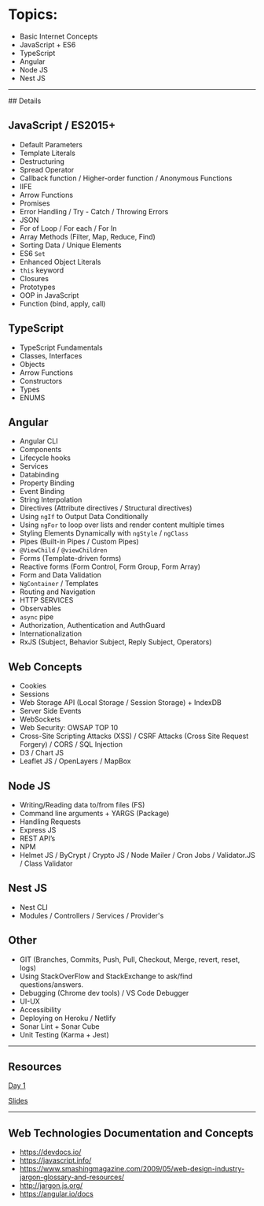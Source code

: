 
# Topics:
- Basic Internet Concepts
- JavaScript + ES6
- TypeScript
- Angular
- Node JS
- Nest JS

<hr>
## Details

JavaScript / ES2015+
 --

- Default Parameters
- Template Literals
- Destructuring
- Spread Operator
- Callback function / Higher-order function / Anonymous Functions 
- IIFE
- Arrow Functions
- Promises
- Error Handling / Try - Catch / Throwing Errors
- JSON
- For of Loop / For each / For In
- Array Methods (Filter, Map, Reduce, Find)
- Sorting Data / Unique Elements
- ES6 `Set` 
- Enhanced Object Literals
-  `this` keyword
- Closures
- Prototypes
- OOP in JavaScript
- Function (bind, apply, call)



TypeScript
 --

- TypeScript Fundamentals 
- Classes, Interfaces
- Objects 
- Arrow Functions
- Constructors
- Types
- ENUMS

Angular
 --

- Angular CLI 
- Components
- Lifecycle hooks
- Services
- Databinding 
- Property Binding 
- Event Binding 
- String Interpolation
- Directives (Attribute directives / Structural directives)
- Using `ngIf` to Output Data Conditionally 
- Using `ngFor` to loop over lists and render content multiple times
- Styling Elements Dynamically with `ngStyle` / `ngClass`
- Pipes (Built-in Pipes / Custom Pipes)
- `@ViewChild` / `@viewChildren`
- Forms (Template-driven forms)
- Reactive forms (Form Control, Form Group, Form Array)
- Form and Data Validation 
- `NgContainer` / Templates 
- Routing and Navigation 
- HTTP SERVICES
- Observables 
- `async` pipe
- Authorization, Authentication and AuthGuard 
- Internationalization
- RxJS (Subject, Behavior Subject, Reply Subject, Operators) 


Web Concepts
 --

- Cookies
- Sessions 
- Web Storage API (Local Storage / Session Storage) + IndexDB
- Server Side Events
- WebSockets 
- Web Security: OWSAP TOP 10
- Cross-Site Scripting Attacks (XSS) / CSRF Attacks (Cross Site Request Forgery) / CORS / SQL Injection
- D3 / Chart JS
- Leaflet JS / OpenLayers / MapBox

Node JS
 --

- Writing/Reading data to/from files (FS)
- Command line arguments + YARGS (Package)
- Handling Requests 
- Express JS 
- REST API’s
- NPM 
- Helmet JS / ByCrypt / Crypto JS / Node Mailer / Cron Jobs / Validator.JS / Class Validator 
 

Nest JS
 --

- Nest CLI
- Modules / Controllers / Services / Provider's 

Other
 --

- GIT (Branches, Commits, Push, Pull, Checkout, Merge, revert, reset, logs)
- Using StackOverFlow and StackExchange to ask/find questions/answers.
- Debugging (Chrome dev tools) / VS Code Debugger
- UI-UX 
- Accessibility
- Deploying on Heroku / Netlify 
- Sonar Lint + Sonar Cube 
- Unit Testing (Karma + Jest)

<hr>

## Resources
[Day 1](https://github.com/dev-yaman/realsoft-trainees/blob/main/Day1/README.md)

[Slides](https://github.com/dev-yaman/realsoft-trainees/blob/main/Day1/Slides)

<hr>

Web Technologies Documentation and Concepts
 -- 
 - https://devdocs.io/
 - https://javascript.info/
 - https://www.smashingmagazine.com/2009/05/web-design-industry-jargon-glossary-and-resources/
 - http://jargon.js.org/
 - https://angular.io/docs
